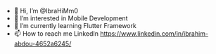 - 👋 Hi, I’m @IbraHiMm0
- 👀 I’m interested in Mobile Development
- 🌱 I’m currently learning Flutter Framework
- 📫 How to reach me LinkedIn https://www.linkedin.com/in/ibrahim-abdou-4652a6245/


